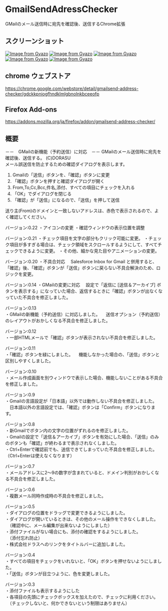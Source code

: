 # GmailSendAdressChecker
GMailのメール送信時に宛先を確認後、送信するChrome拡張

## スクリーンショット
[![Image from Gyazo](https://i.gyazo.com/45531e2e48c6074d3c0a51b28f925168.png)](https://gyazo.com/45531e2e48c6074d3c0a51b28f925168)
[![Image from Gyazo](https://i.gyazo.com/4efed341dc98d8ebe40b062e28c8717b.png)](https://gyazo.com/4efed341dc98d8ebe40b062e28c8717b)
[![Image from Gyazo](https://i.gyazo.com/ee98ddd7fce900f70166bf00ece585f4.png)](https://gyazo.com/ee98ddd7fce900f70166bf00ece585f4)
[![Image from Gyazo](https://i.gyazo.com/297135e60081e9ec6ed253bf5717b810.png)](https://gyazo.com/297135e60081e9ec6ed253bf5717b810)
[![Image from Gyazo](https://i.gyazo.com/8af5483f98090a2be5a25ae91285cc81.png)](https://gyazo.com/8af5483f98090a2be5a25ae91285cc81)

## chrome ウェブストア
 https://chrome.google.com/webstore/detail/gmailsend-address-checker/gdckkpniogfhndklmlgbnolnkbceeofp

## Firefox Add-ons
 https://addons.mozilla.org/ja/firefox/addon/gmailsend-address-checker/


## 概要
－－　GMailの新機能（予約送信）に対応　－－
GMailのメール送信時に宛先を確認後、送信する。 (C)DORASU  
メール誤送信を防止するための確認ダイアログを表示します。  
  
1. Gmailの「送信」ボタンを、「確認」ボタンに変更
2. 「確認」ボタンを押すと確認ダイアログが開く
3. From,To,Cc,Bcc,件名,添付、すべての項目にチェックを入れる
4. 「OK」でダイアログを閉じる
5. 「確認」が「送信」になるので、「送信」を押して送信
  
送り主(From)のドメインと一致しないアドレスは、赤色で表示されるので、よく確認してください。

バージョン:0.22
・アイコンの変更
・確認ウィンドウの表示位置を調整

バージョン:0.21
・チェック項目を文字の部分もクリック可能に変更。
・チェック項目が多すぎる場合は、チェック領域をスクロールするようにして、すべてチェックできるように変更。
・その他、細かな見た目やアニメーションの変更。

バージョン:0.20
・不具合対応
　Salesforce Inbox for Gmail と併用すると、「確認」後、「確認」ボタンが「送信」ボタンに戻らない不具合解決のため、ロジックを変更。 

バージョン:0.14 
・GMailの変更に対応
　設定で「返信に [送信＆アーカイブ] ボタンを表示する」になっていた場合、返信するときに「確認」ボタンが出なくなっていた不具合を修正しました。

バージョン:0.13  
・GMailの新機能（予約送信）に対応しました。
　送信オプション（予約送信）のレイアウトがおかしくなる不具合を修正しました。

バージョン:0.12  
・一部HTMLメールで「確認」ボタンが表示されない不具合を修正しました。

バージョン:0.11  
・「確認」ボタンを緑にしました。
　機能しなかった場合の、「送信」ボタンと区別しやすくしました。
  
バージョン:0.10  
・メール作成画面を別ウィンドウで表示した場合、機能しないことがある不具合を修正しました。  

バージョン:0.9  
・Gmailの言語設定が「日本語」以外では動作しない不具合を修正しました。  
　日本語以外の言語設定では、「確認」ボタンは「Confirm」ボタンになります。
  
バージョン:0.8  
・新Gmailでボタン内の文字の位置がずれるのを修正しました。  
・Gmailの設定で「送信＆アーカイブ」ボタンを有効にした場合、「送信」のみのボタンも「確認」が終わるまで表示されなくしました。  
・Ctrl+Enterで確認前でも、送信できてしまっていた不具合を修正しました。（Ctrl+Enterは使えなくなります）  
  
バージョン:0.7  
・メールアドレスに2～9の数字が含まれていると、ドメイン判別がおかしくなる不具合を修正しました。  
  
バージョン:0.6  
・複数メール同時作成時の不具合を修正しました。  
  
バージョン:0.5  
・ダイアログの位置をドラッグで変更できるようにしました。  
・ダイアログが開いているときは、その他のメール操作をできなくしました。  
　（確認中に、メール編集が出来ないようにしました）  
・添付ファイルがない場合にも、添付の確認をするようにしました。  
　（添付忘れ防止）  
・株式会社ドラスへのリンクをタイトルバーに追加しました。  
  
バージョン:0.4  
・すべての項目をチェックをいれないと、「OK」ボタンを押せないようにしました。  
・「送信」ボタンが目立つように、色を変更しました。  
  
バージョン:0.3  
・添付ファイルも表示するようにした  
・各項目の先頭にチェックボックスを加えたので、チェックに利用ください。  
　（チェックしないと、何かできないという制限はありません）  

